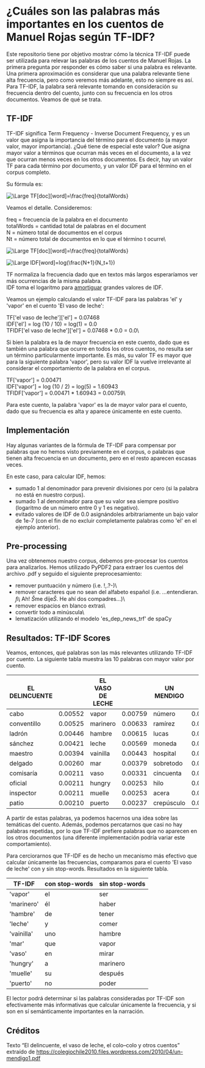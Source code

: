 # ¿Cuáles son las palabras más importantes en los cuentos de Manuel Rojas según TF-IDF?

Este repositorio tiene por objetivo mostrar cómo la técnica TF-IDF puede ser utilizada para relevar las palabras de los cuentos de Manuel Rojas. La primera pregunta por responder es cómo saber si una palabra es relevante. Una primera aproximación es considerar que una palabra relevante tiene alta frecuencia, pero como veremos más adelante, esto no siempre es así. Para TF-IDF, la palabra será relevante tomando en consideración su frecuencia dentro del cuento, junto con su frecuencia en los otros documentos. Veamos de qué se trata.

## TF-IDF

TF-IDF significa Term Frequency - Inverse Document Frequency, y es un valor que asigna la importancia del término para el documento (a mayor valor, mayor importancia). ¿Qué tiene de especial este valor? Que asigna mayor valor a términos que ocurran más veces en el documento, a la vez que ocurran menos veces en los otros documentos. Es decir, hay un valor TF para cada término por documento, y un valor IDF para el término en el corpus completo.

Su fórmula es:

![\Large TF[doc][word]=\frac{freq}{totalWords}](https://latex.codecogs.com/svg.latex?\Large&space;TFIDF[doc][word]=TF[doc][word]*IDF[word]) 

Veamos el detalle. Consideremos:

freq = frecuencia de la palabra en el documento\
totalWords = cantidad total de palabras en el document\
N = número total de documentos en el corpus\
Nt = número total de documentos en lo que el término t ocurre\

![\Large TF[doc][word]=\frac{freq}{totalWords}](https://latex.codecogs.com/svg.latex?\Large&space;TF[doc][word]=\frac{freq}{totalWords}) 

![\Large IDF[word]=log(\frac{N+1}{N_t+1})](https://latex.codecogs.com/svg.latex?\Large&space;IDF[word]=log(\frac{N+1}{N_t+1})) 

TF normaliza la frecuencia dado que en textos más largos esperaríamos ver más ocurrencias de la misma palabra.\
IDF toma el logaritmo para [amortiguar](https://en.wikipedia.org/wiki/Natural_logarithm) grandes valores de IDF.

Veamos un ejemplo calculando el valor TF-IDF para las palabras 'el' y 'vapor' en el cuento 'El vaso de leche':

TF['el vaso de leche']['el'] = 0.07468\
IDF['el'] = log (10 / 10) = log(1) = 0.0\
TFIDF['el vaso de leche']['el'] = 0.07468 * 0.0 = 0.0\

Si bien la palabra es la de mayor frecuencia en este cuento, dado que es también una palabra que ocurre en todos los otros cuentos, no resulta ser un término particularmente importante. Es más, su valor TF es mayor que para la siguiente palabra 'vapor', pero su valor IDF la vuelve irrelevante al considerar el comportamiento de la palabra en el corpus.

TF['vapor'] = 0.00471\
IDF['vapor'] = log (10 / 2) = log(5) = 1.60943\
TFIDF['vapor'] = 0.00471 * 1.60943 = 0.00759\

Para este cuento, la palabra 'vapor' es la de mayor valor para el cuento, dado que su frecuencia es alta y aparece únicamente en este cuento.

## Implementación
Hay algunas variantes de la fórmula de TF-IDF para compensar por palabras que no hemos visto previamente en el corpus, o palabras que tienen alta frecuencia en un documento, pero en el resto aparecen escasas veces.

En este caso, para calcular IDF, hemos:
- sumado 1 al denominador para prevenir divisiones por cero (si la palabra no está en nuestro corpus).
- sumado 1 al denominador para que su valor sea siempre positivo (logaritmo de un número entre 0 y 1 es negativo).
- evitado valores de IDF de 0.0 asignándoles arbitrariamente un bajo valor de 1e-7 (con el fin de no excluir completamente palabras como 'el' en el ejemplo anterior).

## Pre-processing
Una vez obtenemos nuestro corpus, debemos pre-procesar los cuentos para analizarlos. Hemos utilizado PyPDF2 para extraer los cuentos del archivo .pdf y seguido el siguiente preprocesamiento:

- remover puntuación y número (i.e. !,.?-)\
- remover caracteres que no sean del alfabeto español (i.e. ...entendieran. *ﬁ*¡ Ah! *Š*me dije*Š*. He ahí dos compadres...)\
- remover espacios en blanco extras\
- convertir todo a minúscula\
- lematización utilizando el modelo 'es_dep_news_trf' de spaCy

## Resultados: TF-IDF Scores
Veamos, entonces, qué palabras son las más relevantes utilizando TF-IDF por cuento. La siguiente tabla muestra las 10 palabras con mayor valor por cuento.

EL DELINCUENTE | | EL VASO DE LECHE | | UN MENDIGO | | EL TRAMPOLÍN | | EL COLO - COLO | | LA AVENTURA DE MR. JAIVA | | PEDRO EL PEQUENERO | | UN LADRÓN Y SU MUJER | | LA COMPAÑERA DE VIAJES | 
 --- | --- | --- | --- | --- | --- | --- | --- | --- | --- | --- | --- | --- | --- | --- | --- | --- 
cabo | 0.00552 | vapor | 0.00759 | número | 0.00654 | agente | 0.00672 | colocolo | 0.01137 | mr | 0.01217 | pedro | 0.02940 | córdoba | 0.01167 | milán | 0.00538
conventillo | 0.00525 | marinero | 0.00633 | ramírez | 0.00605 | preso | 0.00434 | josé | 0.00627 | tony | 0.01077 | sed | 0.01585 | pancho | 0.00988 | señorita | 0.00448
ladrón | 0.00446 | hambre | 0.00615 | lucas | 0.00423 | esposa | 0.00336 | colo | 0.00470 | jaiva | 0.01030 | chuico | 0.00995 | cabo | 0.00739 | hotel | 0.00402
sánchez | 0.00421 | leche | 0.00569 | moneda | 0.00363 | tren | 0.00306 | vicente | 0.00469 | circo | 0.00983 | jesús | 0.00744 | indio | 0.00539 | duse | 0.00359
maestro | 0.00394 | vainilla | 0.00443 | hospital | 0.00302 | argolla | 0.00269 | manuel | 0.00431 | raúl | 0.00843 | cantina | 0.00692 | fuga | 0.00404 | viajar | 0.00314
delgado | 0.00260 | mar | 0.00379 | sobretodo | 0.00242 | amigo | 0.00223 | montero | 0.00392 | seguel | 0.00749 | chicha | 0.00605 | calabozo | 0.00369 | muchacha | 0.00314
comisaría | 0.00211 | vaso | 0.00331 | cincuenta | 0.00242 | patrón | 0.00203 | ratón | 0.00353 | público | 0.00735 | vaso | 0.00388 | cárcel | 0.00359 | tren | 0.00306
oficial | 0.00211 | hungry | 0.00253 | hilo | 0.00226 | relato | 0.00202 | antuco | 0.00314 | imitación | 0.00421 | rey | 0.00346 | reja | 0.00359 | compañera | 0.00269
inspector | 0.00211 | muelle | 0.00253 | acera | 0.00208 | conciencia | 0.00202 | candelilla | 0.00314 | cómico | 0.00375 | vicho | 0.00303 | francisco | 0.00336 | revista | 0.00269
patio | 0.00210 | puerto | 0.00237 | crepúsculo | 0.00181 | determinado | 0.00202 | caballo | 0.00304 | griego | 0.00375 | don | 0.00303 | marido | 0.00302 | usted | 0.00230

A partir de estas palabras, ya podemos hacernos una idea sobre las temáticas del cuento. Además, podemos percatarnos que casi no hay palabras repetidas, por lo que TF-IDF prefiere palabras que no aparecen en los otros documentos (una diferente implementación podría variar este comportamiento). 

Para cerciorarnos que TF-IDF es de hecho un mecanismo más efectivo que calcular únicamente las frecuencias, comparamos para el cuento 'El vaso de leche' con y sin stop-words. Resultados en la siguiente tabla.

TF-IDF | con stop-words | sin stop-words
--- | --- | ---
'vapor' | el | ser
'marinero' | él | haber
'hambre' | de | tener
'leche' | y | comer
'vainilla' | uno | hambre
'mar' | que | vapor
'vaso' | en | mirar
'hungry' | a | marinero
'muelle' | su | después
'puerto' | no | poder

El lector podrá determinar si las palabras consideradas por TF-IDF son efectivamente más informativas que calcular únicamente la frecuencia, y si son en sí semánticamente importantes en la narración.

## Créditos
Texto “El delincuente, el vaso de leche, el colo–colo y otros cuentos” extraído de https://colegiochile2010.files.wordpress.com/2010/04/un-mendigo1.pdf
